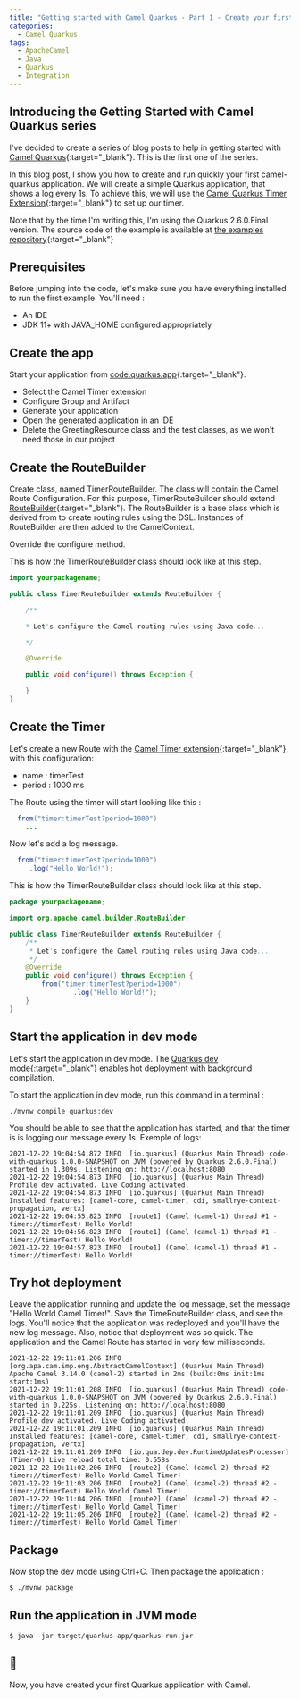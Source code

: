 ```yaml
---
title: "Getting started with Camel Quarkus - Part 1 - Create your first application"
categories:
  - Camel Quarkus
tags:
  - ApacheCamel
  - Java
  - Quarkus
  - Integration
---
```


## Introducing the Getting Started with Camel Quarkus series
I've decided to create a series of blog posts to help in getting started with [Camel Quarkus](https://camel.apache.org/camel-quarkus/){:target="_blank"}. This is the first one of the series.

In this blog post, I show you how to create and run quickly your first camel-quarkus application. We will create a simple Quarkus application, that shows a log every 1s. To achieve this, we will use the [Camel Quarkus Timer Extension](https://camel.apache.org/camel-quarkus/latest/reference/extensions/timer.html){:target="_blank"} to set up our timer.

Note that by the time I'm writing this, I'm using the Quarkus 2.6.0.Final version. The source code of the example is available at [the examples repository](https://github.com/zbendhiba/zinebbendhiba.com-examples/tree/main/cq-test-1){:target="_blank"} 

## Prerequisites
Before jumping into the code, let's make sure you have everything installed to run the first example. You'll need :
- An IDE 
- JDK 11+ with JAVA_HOME configured appropriately

## Create the app
Start your application from [code.quarkus.app](https://code.quarkus.io/?extension-search=camel-quarkus-timer){:target="_blank"}. 
- Select the Camel Timer extension
- Configure Group and Artifact
- Generate your application
- Open the generated application in an IDE
- Delete the GreetingResource class and the test classes, as we won't need those in our project

## Create the RouteBuilder
Create class, named TimerRouteBuilder. The class will contain the Camel Route Configuration. For this purpose, TimerRouteBuilder should extend [RouteBuilder](https://camel.apache.org/manual/route-builder.html){:target="_blank"}. The RouteBuilder is a base class which is derived from to create routing rules using the DSL. Instances of RouteBuilder are then added to the CamelContext.

Override the configure method. 

This is how the TimerRouteBuilder class should look like at this step.

```java
import yourpackagename;

public class TimerRouteBuilder extends RouteBuilder {

	/**

	* Let's configure the Camel routing rules using Java code...

	*/

	@Override

	public void configure() throws Exception {

	}
}
```

## Create the Timer
Let's create a new Route with the [Camel Timer extension](https://camel.apache.org/camel-quarkus/latest/reference/extensions/timer.html){:target="_blank"}, with this configuration:
- name : timerTest
- period : 1000 ms

The Route using the timer will start looking like this :

```java
  from("timer:timerTest?period=1000")
    ...
```

Now let's add a log message.
```java
  from("timer:timerTest?period=1000")
     .log("Hello World!");
```

This is how the TimerRouteBuilder class should look like at this step.
```java
package yourpackagename;

import org.apache.camel.builder.RouteBuilder;

public class TimerRouteBuilder extends RouteBuilder {
    /**
     * Let's configure the Camel routing rules using Java code...
     */
    @Override
    public void configure() throws Exception {
        from("timer:timerTest?period=1000")
                .log("Hello World!");
    }
}
```

## Start the application in dev mode
Let's start the application in dev mode. The [Quarkus dev mode](https://quarkus.io/guides/getting-started#development-mode){:target="_blank"} enables hot deployment with background compilation.

To start the application in dev mode, run this command in a terminal :
```shell
./mvnw compile quarkus:dev
```

You should be able to see that the application has started, and that the timer is is logging our message every 1s. Exemple of logs:
```
2021-12-22 19:04:54,872 INFO  [io.quarkus] (Quarkus Main Thread) code-with-quarkus 1.0.0-SNAPSHOT on JVM (powered by Quarkus 2.6.0.Final) started in 1.309s. Listening on: http://localhost:8080
2021-12-22 19:04:54,873 INFO  [io.quarkus] (Quarkus Main Thread) Profile dev activated. Live Coding activated.
2021-12-22 19:04:54,873 INFO  [io.quarkus] (Quarkus Main Thread) Installed features: [camel-core, camel-timer, cdi, smallrye-context-propagation, vertx]
2021-12-22 19:04:55,823 INFO  [route1] (Camel (camel-1) thread #1 - timer://timerTest) Hello World!
2021-12-22 19:04:56,823 INFO  [route1] (Camel (camel-1) thread #1 - timer://timerTest) Hello World!
2021-12-22 19:04:57,823 INFO  [route1] (Camel (camel-1) thread #1 - timer://timerTest) Hello World!
```

## Try hot deployment
Leave the application running and update the log message, set the message "Hello World Camel Timer!". Save the TimeRouteBuilder class, and see the logs. You'll notice that the application was redeployed and you'll have the new log message. Also, notice that deployment was so quick. The application and the Camel Route has started in very few milliseconds.

```
2021-12-22 19:11:01,206 INFO  [org.apa.cam.imp.eng.AbstractCamelContext] (Quarkus Main Thread) Apache Camel 3.14.0 (camel-2) started in 2ms (build:0ms init:1ms start:1ms)
2021-12-22 19:11:01,208 INFO  [io.quarkus] (Quarkus Main Thread) code-with-quarkus 1.0.0-SNAPSHOT on JVM (powered by Quarkus 2.6.0.Final) started in 0.225s. Listening on: http://localhost:8080
2021-12-22 19:11:01,209 INFO  [io.quarkus] (Quarkus Main Thread) Profile dev activated. Live Coding activated.
2021-12-22 19:11:01,209 INFO  [io.quarkus] (Quarkus Main Thread) Installed features: [camel-core, camel-timer, cdi, smallrye-context-propagation, vertx]
2021-12-22 19:11:01,209 INFO  [io.qua.dep.dev.RuntimeUpdatesProcessor] (Timer-0) Live reload total time: 0.558s 
2021-12-22 19:11:02,206 INFO  [route2] (Camel (camel-2) thread #2 - timer://timerTest) Hello World Camel Timer!
2021-12-22 19:11:03,206 INFO  [route2] (Camel (camel-2) thread #2 - timer://timerTest) Hello World Camel Timer!
2021-12-22 19:11:04,206 INFO  [route2] (Camel (camel-2) thread #2 - timer://timerTest) Hello World Camel Timer!
2021-12-22 19:11:05,206 INFO  [route2] (Camel (camel-2) thread #2 - timer://timerTest) Hello World Camel Timer!
```

## Package
Now stop the dev mode using Ctrl+C. Then package the application :

```shell
$ ./mvnw package
```

## Run the application in JVM mode
```shell
$ java -jar target/quarkus-app/quarkus-run.jar
```

## 👏
Now, you have created your first Quarkus application with Camel.

